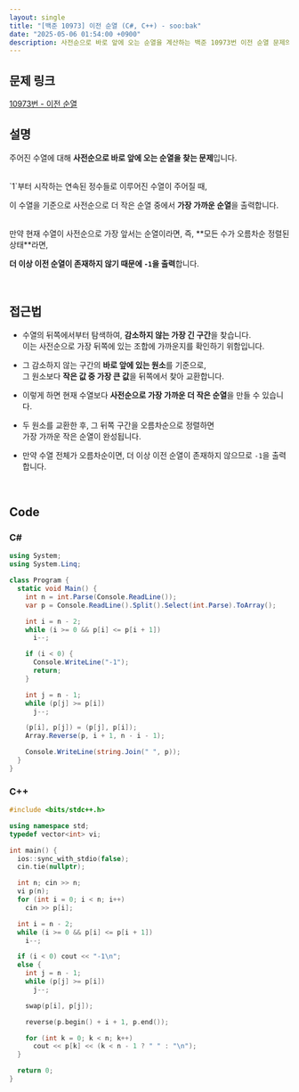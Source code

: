 ```yaml
---
layout: single
title: "[백준 10973] 이전 순열 (C#, C++) - soo:bak"
date: "2025-05-06 01:54:00 +0900"
description: 사전순으로 바로 앞에 오는 순열을 계산하는 백준 10973번 이전 순열 문제의 C# 및 C++ 풀이 및 해설
---
```


## 문제 링크
[10973번 - 이전 순열](https://www.acmicpc.net/problem/10973)

## 설명
주어진 수열에 대해 **사전순으로 바로 앞에 오는 순열을 찾는 문제**입니다.

<br>
`1`부터 시작하는 연속된 정수들로 이루어진 수열이 주어질 때,

이 수열을 기준으로 사전순으로 더 작은 순열 중에서 **가장 가까운 순열**을 출력합니다.

<br>
만약 현재 수열이 사전순으로 가장 앞서는 순열이라면, 즉, **모든 수가 오름차순 정렬된 상태**라면,

**더 이상 이전 순열이 존재하지 않기 때문에 `-1`을 출력**합니다.

<br>

## 접근법
- 수열의 뒤쪽에서부터 탐색하여, **감소하지 않는 가장 긴 구간**을 찾습니다.<br>
  이는 사전순으로 가장 뒤쪽에 있는 조합에 가까운지를 확인하기 위함입니다.

- 그 감소하지 않는 구간의 **바로 앞에 있는 원소**를 기준으로,<br>
  그 원소보다 **작은 값 중 가장 큰 값**을 뒤쪽에서 찾아 교환합니다.
- 이렇게 하면 현재 수열보다 **사전순으로 가장 가까운 더 작은 순열**을 만들 수 있습니다.

- 두 원소를 교환한 후, 그 뒤쪽 구간을 오름차순으로 정렬하면<br>
  가장 가까운 작은 순열이 완성됩니다.

- 만약 수열 전체가 오름차순이면, 더 이상 이전 순열이 존재하지 않으므로 `-1`을 출력합니다.

<br>

## Code

### C#

```csharp
using System;
using System.Linq;

class Program {
  static void Main() {
    int n = int.Parse(Console.ReadLine());
    var p = Console.ReadLine().Split().Select(int.Parse).ToArray();

    int i = n - 2;
    while (i >= 0 && p[i] <= p[i + 1])
      i--;

    if (i < 0) {
      Console.WriteLine("-1");
      return;
    }

    int j = n - 1;
    while (p[j] >= p[i])
      j--;

    (p[i], p[j]) = (p[j], p[i]);
    Array.Reverse(p, i + 1, n - i - 1);

    Console.WriteLine(string.Join(" ", p));
  }
}
```

### C++

```cpp
#include <bits/stdc++.h>

using namespace std;
typedef vector<int> vi;

int main() {
  ios::sync_with_stdio(false);
  cin.tie(nullptr);

  int n; cin >> n;
  vi p(n);
  for (int i = 0; i < n; i++)
    cin >> p[i];

  int i = n - 2;
  while (i >= 0 && p[i] <= p[i + 1])
    i--;

  if (i < 0) cout << "-1\n";
  else {
    int j = n - 1;
    while (p[j] >= p[i])
      j--;

    swap(p[i], p[j]);

    reverse(p.begin() + i + 1, p.end());

    for (int k = 0; k < n; k++)
      cout << p[k] << (k < n - 1 ? " " : "\n");
  }

  return 0;
}
```
